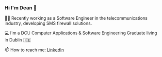 ### Hi I'm Dean 👋

👨‍💻 Recently working as a Software Engineer in the telecommunications industry, developing SMS firewall solutions.

💻 I'm a DCU Computer Applications & Software Engineering Graduate living in Dublin :ireland: 

📫 How to reach me: [LinkedIn](https://www.linkedin.com/in/deanlynch97/)

<!--
**lynchdean/lynchdean** is a ✨ _special_ ✨ repository because its `README.md` (this file) appears on your GitHub profile.

Here are some ideas to get you started:

- 🔭 I’m currently working on ...
- 🌱 I’m currently learning ...
- 👯 I’m looking to collaborate on ...
- 🤔 I’m looking for help with ...
- 💬 Ask me about ...
- 📫 How to reach me: ...
- 😄 Pronouns: ...
- ⚡ Fun fact: ...
-->
 
